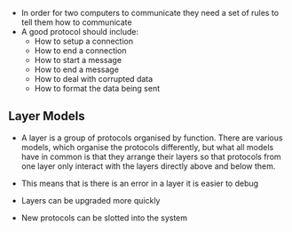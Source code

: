 - In order for two computers to communicate they need a set of rules to tell them how to communicate
- A good protocol should include:
	- How to setup a connection
	- How to end a connection
	- How to start a message 
	- How to end a message
	- How to deal with corrupted data 
	- How to format the data being sent

## Layer Models
- A layer is a group of protocols organised by function. There are various models, which organise the protocols differently, but what all models have in common is that they arrange their layers so that protocols from one layer only interact with the layers directly above and below them.

- This means that is there is an error in a layer it is easier to debug
- Layers can be upgraded more quickly
- New protocols can be slotted into the system